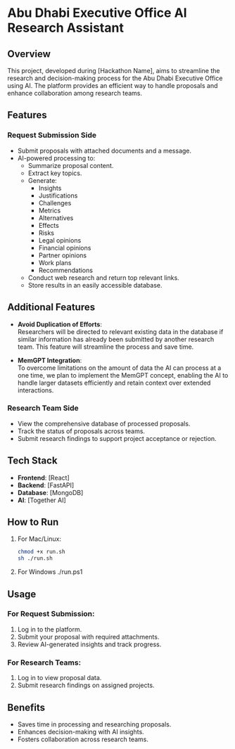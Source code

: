 # Abu Dhabi Executive Office AI Research Assistant  

## Overview  
This project, developed during [Hackathon Name], aims to streamline the research and decision-making process for the Abu Dhabi Executive Office using AI. The platform provides an efficient way to handle proposals and enhance collaboration among research teams.  

## Features  

### Request Submission Side  
- Submit proposals with attached documents and a message.  
- AI-powered processing to:  
  - Summarize proposal content.  
  - Extract key topics.  
  - Generate:  
    - Insights  
    - Justifications  
    - Challenges  
    - Metrics  
    - Alternatives  
    - Effects  
    - Risks  
    - Legal opinions  
    - Financial opinions  
    - Partner opinions  
    - Work plans  
    - Recommendations  
  - Conduct web research and return top relevant links.  
  - Store results in an easily accessible database.
   
## Additional Features   
- **Avoid Duplication of Efforts**:  
  Researchers will be directed to relevant existing data in the database if similar information has already been submitted by another research team. This feature will streamline the process and save time.  

- **MemGPT Integration**:  
  To overcome limitations on the amount of data the AI can process at a one time, we plan to implement the MemGPT concept, enabling the AI to handle larger datasets efficiently and retain context over extended interactions.  

### Research Team Side  
- View the comprehensive database of processed proposals.  
- Track the status of proposals across teams.  
- Submit research findings to support project acceptance or rejection.  

## Tech Stack  
- **Frontend**: [React]  
- **Backend**: [FastAPI]  
- **Database**: [MongoDB]  
- **AI**: [Together AI]  

## How to Run  

1. For Mac/Linux:
   ```bash
   chmod +x run.sh
   sh ./run.sh
2. For Windows
   ./run.ps1


## Usage  

### For Request Submission:  
1. Log in to the platform.  
2. Submit your proposal with required attachments.  
3. Review AI-generated insights and track progress.  

### For Research Teams:  
1. Log in to view proposal data.  
2. Submit research findings on assigned projects.  

## Benefits  
- Saves time in processing and researching proposals.  
- Enhances decision-making with AI insights.  
- Fosters collaboration across research teams.  
  
